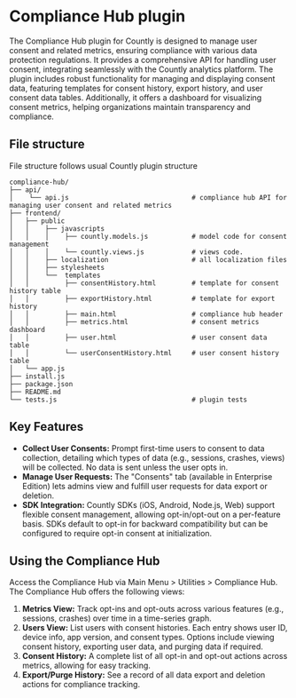 # Compliance Hub plugin

The Compliance Hub plugin for Countly is designed to manage user consent and related metrics, ensuring compliance with various data protection regulations. It provides a comprehensive API for handling user consent, integrating seamlessly with the Countly analytics platform. The plugin includes robust functionality for managing and displaying consent data, featuring templates for consent history, export history, and user consent data tables. Additionally, it offers a dashboard for visualizing consent metrics, helping organizations maintain transparency and compliance.

## File structure
File structure follows usual Countly plugin structure
```
compliance-hub/
├── api/ 
│    └── api.js                               # compliance hub API for managing user consent and related metrics    
├── frontend/
│   ├── public
│   │    ├── javascripts
│   │    │    ├── countly.models.js           # model code for consent management
│   │    │    └── countly.views.js            # views code.
│   │    ├── localization                     # all localization files
│   │    ├── stylesheets
│   │    └──  templates
│   │         ├── consentHistory.html         # template for consent history table
│   │         ├── exportHistory.html          # template for export history
│   │         ├── main.html                   # compliance hub header 
│   │         ├── metrics.html                # consent metrics dashboard
│   │         ├── user.html                   # user consent data table
│   │         └── userConsentHistory.html     # user consent history table
│   └── app.js
├── install.js
├── package.json
├── README.md
└── tests.js                                  # plugin tests
```

## Key Features

- **Collect User Consents:** Prompt first-time users to consent to data collection, detailing which types of data (e.g., sessions, crashes, views) will be collected. No data is sent unless the user opts in.
- **Manage User Requests:** The "Consents" tab (available in Enterprise Edition) lets admins view and fulfill user requests for data export or deletion.
- **SDK Integration:** Countly SDKs (iOS, Android, Node.js, Web) support flexible consent management, allowing opt-in/opt-out on a per-feature basis. SDKs default to opt-in for backward compatibility but can be configured to require opt-in consent at initialization.

## Using the Compliance Hub

Access the Compliance Hub via Main Menu > Utilities > Compliance Hub. The Compliance Hub offers the following views:
1. **Metrics View:** Track opt-ins and opt-outs across various features (e.g., sessions, crashes) over time in a time-series graph.
2. **Users View:** List users with consent histories. Each entry shows user ID, device info, app version, and consent types. Options include viewing consent history, exporting user data, and purging data if required.
3. **Consent History:** A complete list of all opt-in and opt-out actions across metrics, allowing for easy tracking.
4. **Export/Purge History:** See a record of all data export and deletion actions for compliance tracking.